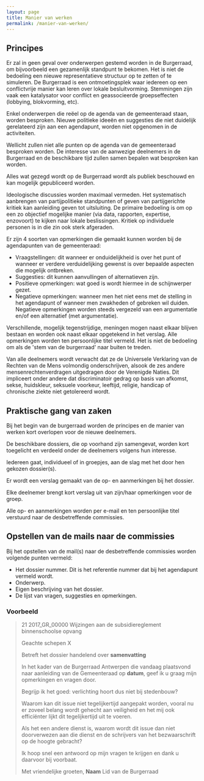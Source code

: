 ```yaml
---
layout: page
title: Manier van werken
permalink: /manier-van-werken/
---
```

## Principes

Er zal in geen geval over onderwerpen gestemd worden in de Burgerraad, om bijvoorbeeld een gezamenlijk standpunt te bekomen. Het is niet de bedoeling een nieuwe representatieve structuur op te zetten of te simuleren. De Burgerraad is een ontmoetingsplek waar iedereen op een conflictvrije manier kan leren over lokale besluitvorming. Stemmingen zijn vaak een katalysator voor conflict en geassocieerde groepseffecten (lobbying, blokvorming, etc).

Enkel onderwerpen die reëel op de agenda van de gemeenteraad staan, worden besproken. Nieuwe politieke ideeën en suggesties die niet duidelijk gerelateerd zijn aan een agendapunt, worden niet opgenomen in de activiteiten.

Wellicht zullen niet alle punten op de agenda van de gemeenteraad besproken worden. De interesse van de aanwezige deelnemers in de Burgerraad en de beschikbare tijd zullen samen bepalen wat besproken kan worden.

Alles wat gezegd wordt op de Burgerraad wordt als publiek beschouwd en kan mogelijk gepubliceerd worden.

Ideologische discussies worden maximaal vermeden. Het systematisch aanbrengen van partijpolitieke standpunten of geven van partijgerichte kritiek kan aanleiding geven tot uitsluiting. De primaire bedoeling is om op een zo objectief mogelijke manier (via data, rapporten, expertise, enzovoort) te kijken naar lokale beslissingen. Kritiek op individuele personen is in die zin ook sterk afgeraden.

Er zijn 4 soorten van opmerkingen die gemaakt kunnen worden bij de agendapunten van de gemeenteraad:
* Vraagstellingen: dit wanneer er onduidelijkheid is over het punt of wanneer er verdere verduidelijking gewenst is over bepaalde aspecten die mogelijk ontbreken.
* Suggesties: dit kunnen aanvullingen of alternatieven zijn.
* Positieve opmerkingen: wat goed is wordt hiermee in de schijnwerper gezet.
* Negatieve opmerkingen: wanneer men het niet eens met de stelling in het agendapunt of wanneer men zwakheden of gebreken wil duiden. Negatieve opmerkingen worden steeds vergezeld van een argumentatie en/of een alternatief (met argumentatie).

Verschillende, mogelijk tegenstrijdige, meningen mogen naast elkaar blijven bestaan en worden ook naast elkaar opgetekend in het verslag. Alle opmerkingen worden ten persoonlijke titel vermeld. Het is niet de bedoeling om als de 'stem van de burgerraad' naar buiten te treden.

Van alle deelnemers wordt verwacht dat ze de Universele Verklaring van de Rechten van de Mens volmondig onderschrijven, alsook de zes andere mensenrechtenverdragen uitgedragen door de Verenigde Naties. Dit impliceert onder andere dat discriminatoir gedrag op basis van afkomst, sekse, huidskleur, seksuele voorkeur, leeftijd, religie, handicap of chronische ziekte niet getolereerd wordt.

## Praktische gang van zaken

Bij het begin van de burgerraad worden de principes en de manier van werken kort overlopen voor de nieuwe deelnemers.

De beschikbare dossiers, die op voorhand zijn samengevat, worden kort toegelicht en verdeeld onder de deelnemers volgens hun interesse.

Iedereen gaat, individueel of in groepjes, aan de slag met het door hen gekozen dossier(s).

Er wordt een verslag gemaakt van de op- en aanmerkingen bij het dossier.

Elke deelnemer brengt kort verslag uit van zijn/haar opmerkingen voor de groep.

Alle op- en aanmerkingen worden per e-mail en ten persoonlijke titel verstuurd naar de desbetreffende commissies.

## Opstellen van de mails naar de commissies

Bij het opstellen van de mail(s) naar de desbetreffende commissies worden volgende punten vermeld:
* Het dossier nummer. Dit is het referentie nummer dat bij het agendapunt vermeld wordt.
* Onderwerp.
* Eigen beschrijving van het dossier.
* De lijst van vragen, suggesties en opmerkingen.

### Voorbeeld

>21 2017_GR_00000 Wijzingen aan de subsidiereglement binnenschoolse opvang
>
>Geachte schepen X 
>
>Betreft het dossier handelend over **samenvatting**
>
>In het kader van de Burgerraad Antwerpen die vandaag plaatsvond naar aanleiding van de Gemeenteraad op **datum**, geef ik u graag mijn opmerkingen en vragen door.
>
>Begrijp ik het goed: verlichting hoort dus niet bij stedenbouw? 
>
>Waarom kan dit issue niet tegelijkertijd aangepakt worden, vooral nu er zoveel belang wordt gehecht aan veiligheid en het mij ook efficiënter lijkt dit tegelijkertijd uit te voeren.
>
>Als het een andere dienst is, waarom wordt dit issue dan niet doorverwezen aan die dienst en de schrijvers van het bezwaarschrift op de hoogte gebracht?
>
>Ik hoop snel een antwoord op mijn vragen te krijgen en dank u daarvoor bij voorbaat.
>
>Met vriendelijke groeten,
>**Naam**
>Lid van de Burgerraad